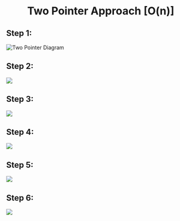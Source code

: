 
<h1 align="center">Two Pointer Approach [O(n)]</h1>

<h2 color: red>Step 1:</h2>
<img src="https://media.geeksforgeeks.org/wp-content/uploads/20240930115147/two-pointer-tech-1.webp" alt="Two Pointer Diagram">
<h2>Step 2:</h2>
<img src="https://media.geeksforgeeks.org/wp-content/uploads/20240930115143/two-pointer-tech--2.webp">
<h2>Step 3:</h2>
<img src="https://media.geeksforgeeks.org/wp-content/uploads/20240930115144/two-pointer-tech--3.webp">
<h2>Step 4:</h2>
<img src="https://media.geeksforgeeks.org/wp-content/uploads/20240930115145/two-pointer-tech--4.webp">
<h2>Step 5:</h2>
<img src="https://media.geeksforgeeks.org/wp-content/uploads/20240930115146/two-pointer-tech--5.webp">
<h2>Step 6:</h2>
<img src="https://media.geeksforgeeks.org/wp-content/uploads/20240930115146/two-pointer-tech--6.webp">
